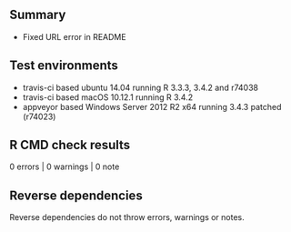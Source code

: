 ## Summary

* Fixed URL error in README

## Test environments

* travis-ci based ubuntu 14.04 running R 3.3.3, 3.4.2 and r74038 
* travis-ci based macOS 10.12.1 running R 3.4.2
* appveyor based Windows Server 2012 R2 x64 running 3.4.3 patched (r74023)

## R CMD check results

0 errors | 0 warnings | 0 note

## Reverse dependencies

Reverse dependencies do not throw errors, warnings or notes.
